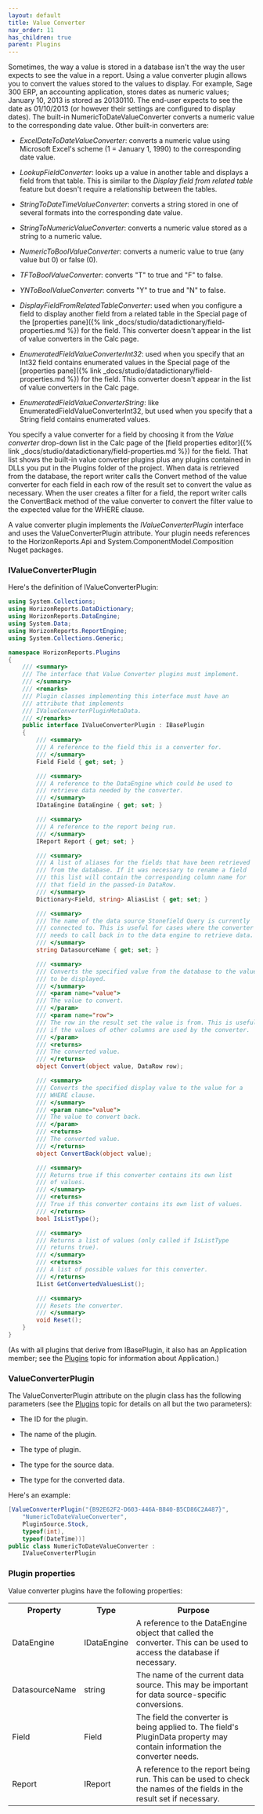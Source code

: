 ```yaml
---
layout: default
title: Value Converter
nav_order: 11
has_children: true
parent: Plugins
---
```


Sometimes, the way a value is stored in a database isn't the way the user expects to see the value in a report. Using a value converter plugin allows you to convert the values stored to the values to display. For example, Sage 300 ERP, an accounting application, stores dates as numeric values; January 10, 2013 is stored as 20130110. The end-user expects to see the date as 01/10/2013 (or however their settings are configured to display dates). The built-in NumericToDateValueConverter converts a numeric value to the corresponding date value. Other built-in converters are:

* *ExcelDateToDateValueConverter*: converts a numeric value using Microsoft Excel's scheme (1 = January 1, 1990) to the corresponding date value.

* *LookupFieldConverter*: looks up a value in another table and displays a field from that table. This is similar to the *Display field from related table* feature but doesn't require a relationship between the tables.

* *StringToDateTimeValueConverter*: converts a string stored in one of several formats into the corresponding date value.

* *StringToNumericValueConverter*: converts a numeric value stored as a string to a numeric value.

* *NumericToBoolValueConverter*: converts a numeric value to true (any value but 0) or false (0).

* *TFToBoolValueConverter*: converts "T" to true and "F" to false.

* *YNToBoolValueConverter*: converts "Y" to true and "N" to false.

* *DisplayFieldFromRelatedTableConverter*: used when you configure a field to display another field from a related table in the Special page of the [properties pane]({% link _docs/studio/datadictionary/field-properties.md %}) for the field. This converter doesn't appear in the list of value converters in the Calc page.

* *EnumeratedFieldValueConverterInt32*: used when you specify that an Int32 field contains enumerated values in the Special page of the [properties pane]({% link _docs/studio/datadictionary/field-properties.md %}) for the field. This converter doesn't appear in the list of value converters in the Calc page.

* *EnumeratedFieldValueConverterString*: like EnumeratedFieldValueConverterInt32, but used when you specify that a String field contains enumerated values.

You specify a value converter for a field by choosing it from the *Value converter* drop-down list in the Calc page of the [field properties editor]({% link _docs/studio/datadictionary/field-properties.md %}) for the field. That list shows the built-in value converter plugins plus any plugins contained in DLLs you put in the Plugins folder of the project. When data is retrieved from the database, the report writer calls the Convert method of the value converter for each field in each row of the result set to convert the value as necessary. When the user creates a filter for a field, the report writer calls the ConvertBack method of the value converter to convert the filter value to the expected value for the WHERE clause.

A value converter plugin implements the *IValueConverterPlugin* interface and uses the ValueConverterPlugin attribute. Your plugin needs references to the HorizonReports.Api and System.ComponentModel.Composition Nuget packages.

### IValueConverterPlugin
Here's the definition of IValueConverterPlugin:

```csharp
using System.Collections;
using HorizonReports.DataDictionary;
using HorizonReports.DataEngine;
using System.Data;
using HorizonReports.ReportEngine;
using System.Collections.Generic;

namespace HorizonReports.Plugins
{
    /// <summary>
    /// The interface that Value Converter plugins must implement.
    /// </summary>
    /// <remarks>
    /// Plugin classes implementing this interface must have an
    /// attribute that implements
    /// IValueConverterPluginMetaData.
    /// </remarks>
    public interface IValueConverterPlugin : IBasePlugin
    {
        /// <summary>
        /// A reference to the field this is a converter for.
        /// </summary>
        Field Field { get; set; }

        /// <summary>
        /// A reference to the DataEngine which could be used to
        /// retrieve data needed by the converter.
        /// </summary>
        IDataEngine DataEngine { get; set; }

        /// <summary>
        /// A reference to the report being run.
        /// </summary>
        IReport Report { get; set; }

        /// <summary>
        /// A list of aliases for the fields that have been retrieved
        /// from the database. If it was necessary to rename a field
        /// this list will contain the corresponding column name for
        /// that field in the passed-in DataRow.
        /// </summary>
        Dictionary<Field, string> AliasList { get; set; }

        /// <summary>
        /// The name of the data source Stonefield Query is currently
        /// connected to. This is useful for cases where the converter
        /// needs to call back in to the data engine to retrieve data.
        /// </summary>
        string DatasourceName { get; set; }

        /// <summary>
        /// Converts the specified value from the database to the value
        /// to be displayed.
        /// </summary>
        /// <param name="value">
        /// The value to convert.
        /// </param>
        /// <param name="row">
        /// The row in the result set the value is from. This is useful
        /// if the values of other columns are used by the converter.
        /// </param>
        /// <returns>
        /// The converted value.
        /// </returns>
        object Convert(object value, DataRow row);

        /// <summary>
        /// Converts the specified display value to the value for a
        /// WHERE clause.
        /// </summary>
        /// <param name="value">
        /// The value to convert back.
        /// </param>
        /// <returns>
        /// The converted value.
        /// </returns>
        object ConvertBack(object value);

        /// <summary>
        /// Returns true if this converter contains its own list
        /// of values.
        /// </summary>
        /// <returns>
        /// True if this converter contains its own list of values.
        /// </returns>
        bool IsListType();

        /// <summary>
        /// Returns a list of values (only called if IsListType
        /// returns true).
        /// </summary>
        /// <returns>
        /// A list of possible values for this converter.
        /// </returns>
        IList GetConvertedValuesList();

        /// <summary>
        /// Resets the converter.
        /// </summary>
        void Reset();
    }
}
```

(As with all plugins that derive from IBasePlugin, it also has an Application member; see the [Plugins](vfps://Topic/_0OV0T6LZO) topic for information about Application.)

### ValueConverterPlugin
The ValueConverterPlugin attribute on the plugin class has the following parameters (see the [Plugins](vfps://Topic/_0OV0T6LZO) topic for details on all but the two parameters):

* The ID for the plugin.

* The name of the plugin.

* The type of plugin.

* The type for the source data.

* The type for the converted data.

Here's an example:

```csharp
[ValueConverterPlugin("{B92E62F2-D603-446A-B840-B5CD86C2A487}",
    "NumericToDateValueConverter",
    PluginSource.Stock,
    typeof(int),
    typeof(DateTime))]
public class NumericToDateValueConverter :
    IValueConverterPlugin
```

### Plugin properties
Value converter plugins have the following properties:

<table class="detailtable table-striped">
<tr><th>Property</th><th>Type</th><th>Purpose</th>
</tr>
<tr>
<td>DataEngine</td>
<td>IDataEngine</td>
<td>A reference to the DataEngine object that called the converter. This can be used to access the database if necessary.</td>
</tr>
<tr>
<td>DatasourceName</td>
<td>string</td>
<td>The name of the current data source. This may be important for data source-specific conversions.</td>
</tr>
<tr>
<td>Field</td>
<td>Field</td>
<td>The field the converter is being applied to. The field's PluginData property may contain information the converter needs.</td>
</tr>
<tr>
<td>Report</td>
<td>IReport</td>
<td>A reference to the report being run. This can be used to check the names of the fields in the result set if necessary.</td>
</tr>
</table>
